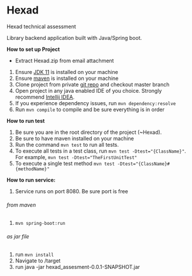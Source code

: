 # Hexad
Hexad technical assessment 

Library backend application built with Java/Spring boot.

**How to set up Project**
* Extract Hexad.zip from email attachment

1. Ensure [JDK 11](https://www.oracle.com/java/technologies/javase/jdk11-archive-downloads.html) is installed on your machine
2. Ensure [maven](https://maven.apache.org/install.html) is installed on your machine
3. Clone project from private [git repo](https://github.com/AtumaKen/Hexad.git) and checkout master branch
4. Open project in any java enabled IDE of you choice. Strongly recommend [Intellij IDEA](https://www.jetbrains.com/idea/download/).
5. If you experience dependency issues, run `mvn dependency:resolve`
6. Run `mvn compile` to compile and be sure everything is in order



**How to run test**

1. Be sure you are in the root directory of the project (~Hexad).
2. Be sure to have maven installed on your machine 
3. Run the command `mvn test` to run all tests.
4. To execute all tests in a test class, run `mvn test -Dtest="{ClassName}"`. For example, `mvn test -Dtest="TheFirstUnitTest"`
5. To execute a single test method `mvn test -Dtest="{ClassName}#{methodName}"`

**How to run service:**

1. Service runs on port 8080. Be sure port is free


###### _from maven_

1. `mvn spring-boot:run`

###### _as jar file_

1. run `mvn install`
2. Navigate to /target 
3. run java -jar hexad_assesment-0.0.1-SNAPSHOT.jar

